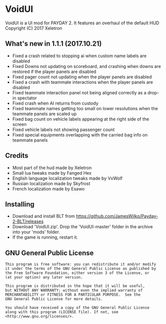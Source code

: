 # VoidUI
VoidUI is a UI mod for PAYDAY 2. It features an overhaul of the default HUD  
Copyright (C) 2017 Xeletron

## What's new in 1.1.1 (2017.10.21)
- Fixed a crash related to stopping ai when custom name labels are disabled
- Fixed Downs not updating on scoreboard, and crashing when downs are restored if the player panels are disabled
- Fixed pager count not updating when the player panels are disabled
- Fixed a crash with teammate interactions when the player panels are disabled
- Fixed teammate interaction panel not being aligned correctly as a drop-in spectator
- Fixed crash when AI returns from custody
- Fixed teammate names getting too small on lower resolutions when the teammate panels are scaled up
- Fixed bag count on vehicle labels appearing at the right side of the screen
- Fixed vehicle labels not showing passenger count
- Fixed special equipments overlapping with the carried bag info on teammate panels

## Credits
- Most part of the hud made by Xeletron
- Small lua tweaks made by Fanged Hex
- English language localization tweaks made by VxWolf
- Russian localization made by Skyfrost
- French localization made by Esawo

## Installing
- Download and install BLT from https://github.com/JamesWilko/Payday-2-BLT/releases
- Download 'VoidUI.zip'. Drop the 'VoidUI-master' folder in the archive into your 'mods' folder.
- If the game is running, restart it.

## GNU General Public License
    This program is free software: you can redistribute it and/or modify
    it under the terms of the GNU General Public License as published by
    the Free Software Foundation, either version 3 of the License, or
    (at your option) any later version.

    This program is distributed in the hope that it will be useful,
    but WITHOUT ANY WARRANTY; without even the implied warranty of
    MERCHANTABILITY or FITNESS FOR A PARTICULAR PURPOSE.  See the
    GNU General Public License for more details.

    You should have received a copy of the GNU General Public License
    along with this program (LICENSE file). If not, see <http://www.gnu.org/licenses/>.
	

